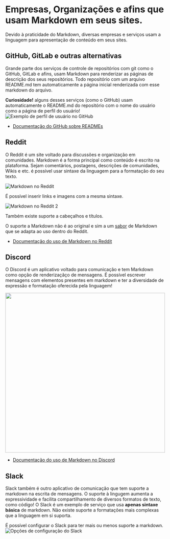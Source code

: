 # Empresas, Organizações e afins que usam Markdown em seus sites.

Devido à praticidade do Markdown, diversas empresas e serviços usam a linguagem para apresentação de conteúdo em seus sites.

## GitHub, GitLab e outras alternativas
Grande parte dos serviços de controle de repositórios com git como o GitHub, GitLab e afins, usam Markdown para renderizar as páginas de descrição dos seus repositórios. Todo repositório com um arquivo README.md tem automaticamente a página inicial renderizada com esse markdown do arquivo. 

**Curiosidade!** alguns desses serviços (como o GitHub) usam automaticamente o README.md do repositório com o nome do usuário como a página de perfil do usuário!
![Exemplo de perfil de usuário no GitHub](https://docs.github.com/assets/cb-170327/images/help/repository/profile-with-readme.png)
- [Documentação do GitHub sobre READMEs](https://docs.github.com/pt/repositories/managing-your-repositorys-settings-and-features/customizing-your-repository/about-readmes)
## Reddit
O Reddit é um site voltado para discussões e organização em comunidades. Markdown é a forma principal como conteúdo é escrito na plataforma. Sejam comentários, postagens, descrições de comunidades, Wikis e etc. é possível usar sintaxe da linguagem para a formatação do seu texto.

![Markdown no Reddit](https://i.imgur.com/QDUPaTR.png)

É possível inserir links e imagens com a mesma sintaxe.

![Markdown no Reddit 2](https://i.imgur.com/58N1eHt.png)

Também existe suporte a cabeçalhos e títulos.

O suporte a Markdown não é ao original e sim a um [sabor](https://www.markdownguide.org/getting-started/#flavors-of-markdown) de Markdown que se adapta ao uso dentro do Reddit.
- [Documentação do uso de Markdown no Reddit](https://www.reddit.com/wiki/markdown/)
## Discord
O Discord é um aplicativo voltado para comunicação e tem Markdown como opção de renderizaçãço de mensagens. É possível escrever mensagens com elementos presentes em markdown e ter a diversidade de expressão e formatação oferecida pela linguagem!

<img src="https://support.discord.com/hc/article_attachments/360058503132/2_multiple_line_code_blocks.png" width="500">

- [Documentação do uso de Markdown no Discord](https://support.discord.com/hc/en-us/articles/210298617-Markdown-Text-101-Chat-Formatting-Bold-Italic-Underline-)
## Slack
Slack também é outro aplicativo de comunicação que tem suporte a markdown na escrita de mensagens. O suporte à lingugem aumenta a expressividade e facilita compartilhamento de diversos formatos de texto, como código! O Slack é um exemplo de serviço que usa **apenas sintaxe básica** de markdown. Não existe suporte a formatações mais complexas que a linguagem em si suporta.

É possível configurar o Slack para ter mais ou menos suporte a markdown.
![Opções de configuração do Slack](https://mdg.imgix.net/assets/images/tools/slack-enable-markdown.png?auto=format&fit=clip&q=40&w=1080)
